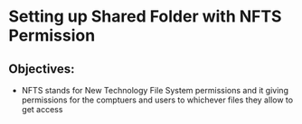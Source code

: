 <h1>Setting up Shared Folder with NFTS Permission</h1>


<h2>Objectives: </h2>

<ul>
  <li>NFTS stands for New Technology File System permissions and it giving permissions for the comptuers and users to whichever files they allow to get access</li>
</ul>
